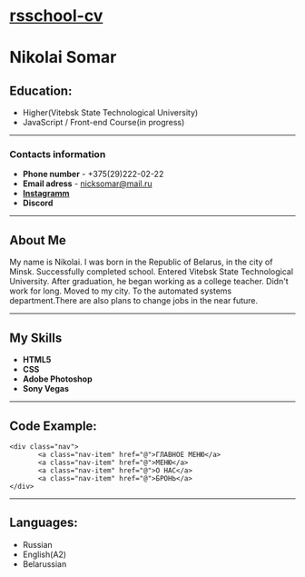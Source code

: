 # [rsschool-cv](https://rs.school/courses/javascript-preschool-ru)
# Nikolai Somar
## Education:
* Higher(Vitebsk State Technological University)
* JavaScript / Front-end Course(in progress)

--- 
### Contacts information
* **Phone number** - +375(29)222-02-22
* **Email adress** - nicksomar@mail.ru
* [**Instagramm**](https://www.instagram.com/mikola)
* **Discord**
---
## About Me
My name is Nikolai. I was born in the Republic of Belarus, in the city of Minsk. Successfully completed school. Entered Vitebsk State Technological University. After graduation, he began working as a college teacher. Didn't work for long. Moved to my city. To the automated systems department.There are also plans to change jobs in the near future.

---
## My Skills
* **HTML5**
* **CSS**
* **Adobe Photoshop**
* **Sony Vegas**
---
## Code Example:
```
<div class="nav">
       <a class="nav-item" href="@">ГЛАВНОЕ МЕНЮ</a>
       <a class="nav-item" href="@">МЕНЮ</a>
       <a class="nav-item" href="@">О НАС</a>
       <a class="nav-item" href="@">БРОНЬ</a>
</div>
```
---
## Languages:
* Russian
* English(A2)
* Belarussian
